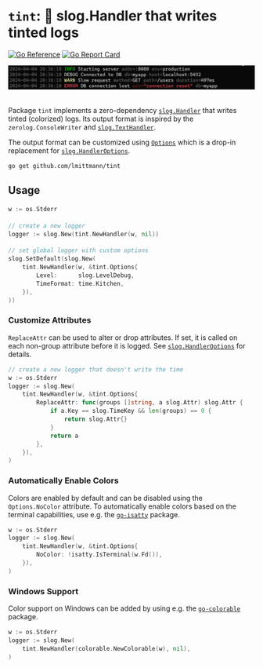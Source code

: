 # `tint`: 🌈 **slog.Handler** that writes tinted logs

[![Go Reference](https://pkg.go.dev/badge/github.com/lmittmann/tint.svg)](https://pkg.go.dev/github.com/lmittmann/tint#section-documentation)
[![Go Report Card](https://goreportcard.com/badge/github.com/lmittmann/tint)](https://goreportcard.com/report/github.com/lmittmann/tint)

<picture>
    <source media="(prefers-color-scheme: dark)" srcset="https://github.com/lmittmann/tint/assets/3458786/3d42f8d5-8bdf-40db-a16a-1939c88689cb">
    <source media="(prefers-color-scheme: light)" srcset="https://github.com/lmittmann/tint/assets/3458786/3d42f8d5-8bdf-40db-a16a-1939c88689cb">
    <img src="./image/example.png">
</picture>
<br>
<br>

Package `tint` implements a zero-dependency [`slog.Handler`](https://pkg.go.dev/log/slog#Handler)
that writes tinted (colorized) logs. Its output format is inspired by the `zerolog.ConsoleWriter` and
[`slog.TextHandler`](https://pkg.go.dev/log/slog#TextHandler).

The output format can be customized using [`Options`](https://pkg.go.dev/github.com/lmittmann/tint#Options)
which is a drop-in replacement for [`slog.HandlerOptions`](https://pkg.go.dev/log/slog#HandlerOptions).

```
go get github.com/lmittmann/tint
```

## Usage

```go
w := os.Stderr

// create a new logger
logger := slog.New(tint.NewHandler(w, nil))

// set global logger with custom options
slog.SetDefault(slog.New(
    tint.NewHandler(w, &tint.Options{
        Level:      slog.LevelDebug,
        TimeFormat: time.Kitchen,
    }),
))
```

### Customize Attributes

`ReplaceAttr` can be used to alter or drop attributes. If set, it is called on
each non-group attribute before it is logged. See [`slog.HandlerOptions`](https://pkg.go.dev/log/slog#HandlerOptions)
for details.

```go
// create a new logger that doesn't write the time
w := os.Stderr
logger := slog.New(
    tint.NewHandler(w, &tint.Options{
        ReplaceAttr: func(groups []string, a slog.Attr) slog.Attr {
            if a.Key == slog.TimeKey && len(groups) == 0 {
                return slog.Attr{}
            }
            return a
        },
    }),
)
```

### Automatically Enable Colors

Colors are enabled by default and can be disabled using the `Options.NoColor`
attribute. To automatically enable colors based on the terminal capabilities,
use e.g. the [`go-isatty`](https://github.com/mattn/go-isatty) package.

```go
w := os.Stderr
logger := slog.New(
    tint.NewHandler(w, &tint.Options{
        NoColor: !isatty.IsTerminal(w.Fd()),
    }),
)
```

### Windows Support

Color support on Windows can be added by using e.g. the
[`go-colorable`](https://github.com/mattn/go-colorable) package.

```go
w := os.Stderr
logger := slog.New(
    tint.NewHandler(colorable.NewColorable(w), nil),
)
```
